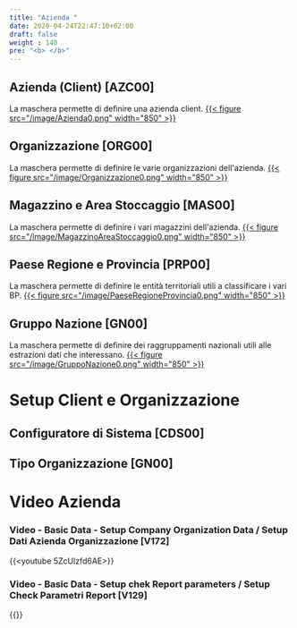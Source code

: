```yaml
---
title: "Azienda "
date: 2020-04-24T22:47:10+02:00
draft: false
weight : 140
pre: "<b> </b>"
---
```


## Azienda (Client) [AZC00]
La maschera permette di definire una azienda client.
[{{< figure src="/image/Azienda0.png"  width="850"  >}}](/image/Azienda0.png)
## Organizzazione [ORG00]
La maschera permette di definire le varie organizzazioni dell'azienda.
[{{< figure src="/image/Organizzazione0.png"  width="850"  >}}](/image/Organizzazione0.png)
## Magazzino e Area Stoccaggio [MAS00]
La maschera permette di definire i vari magazzini dell'azienda.
[{{< figure src="/image/MagazzinoAreaStoccaggio0.png"  width="850"  >}}](/image/MagazzinoAreaStoccaggio0.png)
## Paese Regione e Provincia [PRP00]
La maschera permette di definire le entità territoriali utili a classificare i vari BP.
[{{< figure src="/image/PaeseRegioneProvincia0.png"  width="850"  >}}](/image/PaeseRegioneProvincia0.png)
## Gruppo Nazione [GN00]
La maschera permette di definire dei raggruppamenti nazionali utili alle estrazioni dati che interessano.
[{{< figure src="/image/GruppoNazione0.png"  width="850"  >}}](/image/GruppoNazione0.png)

# Setup Client e Organizzazione

## Configuratore di Sistema [CDS00]

## Tipo Organizzazione [GN00]

# Video Azienda 
### Video - Basic Data - Setup Company Organization Data / Setup Dati Azienda Organizzazione [V172]
{{<youtube 5ZcUlzfd6AE>}}

### Video - Basic Data - Setup chek Report parameters / Setup Check Parametri Report [V129]
{{<youtube dN03pn3QBdk>}}



